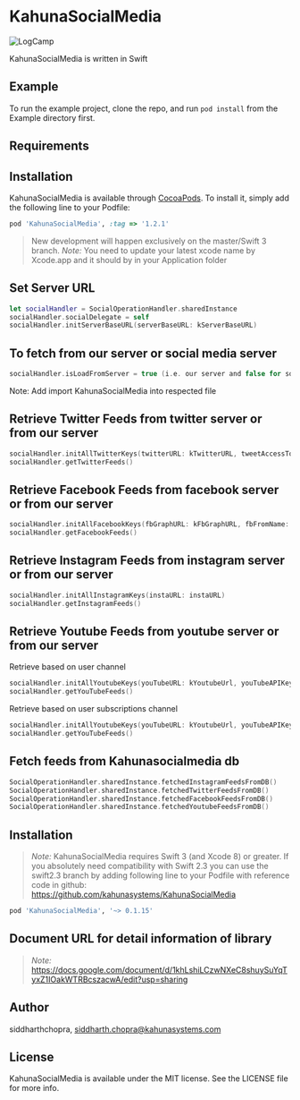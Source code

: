 # KahunaSocialMedia

![LogCamp](http://www.kahuna-mobihub.com/templates/ja_puresite/images/logo-trans.png)

KahunaSocialMedia is written in Swift

## Example

To run the example project, clone the repo, and run `pod install` from the Example directory first.

## Requirements

## Installation

KahunaSocialMedia is available through [CocoaPods](http://cocoapods.org). To install
it, simply add the following line to your Podfile:

```ruby
pod 'KahunaSocialMedia', :tag => '1.2.1'
```
> New development will happen exclusively on the master/Swift 3 branch.
> _Note:_ You need to update your latest xcode name by Xcode.app and it should by in your Application folder


## Set Server URL
```swift
let socialHandler = SocialOperationHandler.sharedInstance
socialHandler.socialDelegate = self
socialHandler.initServerBaseURL(serverBaseURL: kServerBaseURL)
```
## To fetch from our server or social media server 
```swift
socialHandler.isLoadFromServer = true (i.e. our server and false for social media server)
```

Note:
Add import KahunaSocialMedia into respected file
 
## Retrieve Twitter Feeds from twitter server or from our server

```swift
socialHandler.initAllTwitterKeys(twitterURL: kTwitterURL, tweetAccessToken: kTweetAccessToken, tweetSecretKey: kTweetAccessTokenSecret, tweetConsumerKey: kTweetConsumerKey, tweetConsumerSecret: kTweetConsumerSecret, tweetOwnerSecretName: kTweetOwnerScreenName, tweetSlugName: kTweetSlugName)
socialHandler.getTwitterFeeds() 
  ```
  
   
## Retrieve Facebook Feeds from facebook server or from our server

```swift
socialHandler.initAllFacebookKeys(fbGraphURL: kFbGraphURL, fbFromName: kFbFromName, fbAppSecret: kFbAppSecret, fbAppID: kFbAppID)
socialHandler.getFacebookFeeds()
  ```
   
## Retrieve Instagram Feeds from instagram server or from our server

```swift
socialHandler.initAllInstagramKeys(instaURL: instaURL)
socialHandler.getInstagramFeeds()
  ```
 
## Retrieve Youtube Feeds from youtube server or from our server
Retrieve based on user channel
```swift
socialHandler.initAllYoutubeKeys(youTubeURL: kYoutubeUrl, youTubeAPIKey: kYoutubeAPIKey, youTubeUser: kYouTubeUser, videosCountForSubscriptionChannel: kVideosCountForSubscriptionChannel, countForSubscribedChannel: kCountForSubscribedChannel, userChannelId: kUserChannelId, userChannelOnly:true , isLoadFromSubscriptions: "false")
socialHandler.getYouTubeFeeds()
  ```
Retrieve based on user subscriptions channel
```swift
socialHandler.initAllYoutubeKeys(youTubeURL: kYoutubeUrl, youTubeAPIKey: kYoutubeAPIKey, youTubeUser: kYouTubeUser, videosCountForSubscriptionChannel: kVideosCountForSubscriptionChannel, countForSubscribedChannel: kCountForSubscribedChannel, userChannelId: "", userChannelOnly:false , isLoadFromSubscriptions: isLoadFromSubscriptions)
socialHandler.getYouTubeFeeds()
  ```
  
## Fetch feeds from Kahunasocialmedia db 
```swift
SocialOperationHandler.sharedInstance.fetchedInstagramFeedsFromDB()
SocialOperationHandler.sharedInstance.fetchedTwitterFeedsFromDB()
SocialOperationHandler.sharedInstance.fetchedFacebookFeedsFromDB()
SocialOperationHandler.sharedInstance.fetchedYoutubeFeedsFromDB()
  ```
  
  ## Installation

> _Note:_ KahunaSocialMedia requires Swift 3 (and Xcode 8) or greater. If you absolutely
> need compatibility with Swift 2.3 you can use the swift2.3 branch by adding following line to your Podfile with reference code in github: https://github.com/kahunasystems/KahunaSocialMedia 
```ruby
pod 'KahunaSocialMedia', '~> 0.1.15'
```

## Document URL for detail information of library
> _Note:_ https://docs.google.com/document/d/1khLshiLCzwNXeC8shuySuYqTyxZ1IOakWTRBcszacwA/edit?usp=sharing

## Author

siddharthchopra, siddharth.chopra@kahunasystems.com

## License

KahunaSocialMedia is available under the MIT license. See the LICENSE file for more info.
